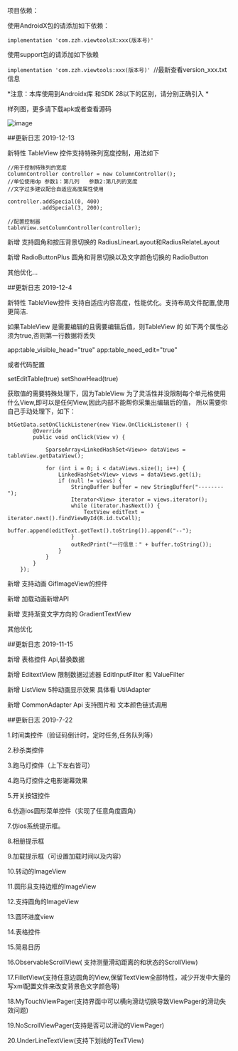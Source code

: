 
项目依赖：

使用AndroidX包的请添加如下依赖：

``` implementation 'com.zzh.viewtoolsX:xxx(版本号)' ``` 

使用support包的请添加如下依赖

``` implementation 'com.zzh.viewtools:xxx(版本号)'  ```//最新查看version_xxx.txt信息


*注意：本库使用到Androidx库 和SDK 28以下的区别，请分别正确引入 *



样列图，更多请下载apk或者查看源码

![image](https://github.com/zhengzaihong/MyViews/blob/master/Screenshots/GIF.gif)


##更新日志 2019-12-13

新特性  TableView 控件支持特殊列宽度控制，用法如下

    //用于控制特殊列的宽度
    ColumnController controller = new ColumnController();
    //单位使用dp 参数1：第几列   参数2:第几列的宽度
    //文字过多建议配合自适应高度属性使用
    
    controller.addSpecial(0, 400)
              .addSpecial(3, 200);
    
    //配置控制器
    tableView.setColumnController(controller);


新增 支持圆角和按压背景切换的 RadiusLinearLayout和RadiusRelateLayout

新增 RadioButtonPlus 圆角和背景切换以及文字颜色切换的 RadioButton

其他优化...


##更新日志 2019-12-4


新特性 TableView控件 支持自适应内容高度，性能优化。支持布局文件配置,使用更简洁.

如果TableView 是需要编辑的且需要编辑后值，则TableView 的 如下两个属性必须为true,否则第一行数据将丢失

app:table_visible_head="true"
app:table_need_edit="true"

或者代码配置

setEditTable(true)
setShowHead(true)


获取值的需要特殊处理下，因为TableView 为了灵活性并没限制每个单元格使用什么View,即可以是任何View,因此内部不能帮你采集出编辑后的值，
所以需要你自己手动处理下，如下：

  
    btGetData.setOnClickListener(new View.OnClickListener() {
            @Override
            public void onClick(View v) {

                SparseArray<LinkedHashSet<View>> dataViews = tableView.getDataView();

                for (int i = 0; i < dataViews.size(); i++) {
                    LinkedHashSet<View> views = dataViews.get(i);
                    if (null != views) {
                        StringBuffer buffer = new StringBuffer("--------");
                        Iterator<View> iterator = views.iterator();
                        while (iterator.hasNext()) {
                            TextView editText = iterator.next().findViewById(R.id.tvCell);
                            buffer.append(editText.getText().toString()).append("--");
                        }
                        outRedPrint("一行信息：" + buffer.toString());
                    }
                }
            }
        });


                                                  

新增 支持动画 GifImageView的控件

新增 加载动画新增API 

新增 支持渐变文字方向的 GradientTextView

其他优化


##更新日志 2019-11-15

新增 表格控件 Api,替换数据

新增 EditextView 限制数据过滤器 EditInputFilter 和 ValueFilter

新增 ListView 5种动画显示效果  具体看 UtilAdapter

新增 CommonAdapter Api 支持图片和 文本颜色链式调用


##更新日志 2019-7-22

1.时间类控件（验证码倒计时，定时任务,任务队列等）

2.秒杀类控件

3.跑马灯控件（上下左右皆可）

4.跑马灯控件之电影谢幕效果

5.开关按钮控件

6.仿造ios圆形菜单控件（实现了任意角度圆角）

7.仿ios系统提示框。

8.相册提示框

9.加载提示框（可设置加载时间以及内容）

10.转动的ImageView

11.圆形且支持边框的ImageView

12.支持圆角的ImageView

13.圆环进度view

14.表格控件

15.简易日历

16.ObservableScrollView( 支持测量滑动距离的和状态的ScrollView)

17.FilletView(支持任意边圆角的View,保留TextView全部特性，减少开发中大量的写xml配置文件来改变背景色文字颜色等)

18.MyTouchViewPager(支持界面中可以横向滑动切换导致ViewPager的滑动失效问题)

19.NoScrollViewPager(支持是否可以滑动的ViewPager)

20.UnderLineTextView(支持下划线的TexTView)

